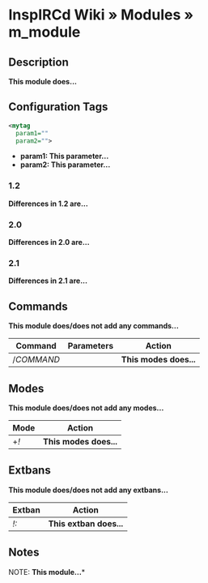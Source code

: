 # InspIRCd Wiki &raquo; Modules &raquo; m_**module**

## Description

**This module does...**

## Configuration Tags

```XML
<mytag
  param1=""
  param2="">
```

* **param1: This parameter...**
* **param2: This parameter...**

### 1.2

**Differences in 1.2 are...**

### 2.0

**Differences in 2.0 are...**

### 2.1

**Differences in 2.1 are...**

## Commands

**This module does/does not add any commands...**

Command    | Parameters   | Action
---------- |------------- | ------
/*COMMAND* | **<param1>** | **This modes does...**

## Modes

**This module does/does not add any modes...**

Mode | Action
---- | ------
+*!* | **This modes does...**

## Extbans

**This module does/does not add any extbans...**

Extban | Action
------ | ------
*!:*   | **This extban does...**

## Notes

NOTE: **This module...***
